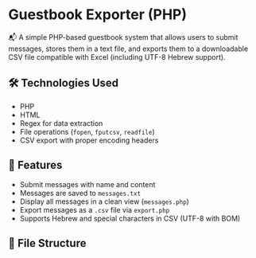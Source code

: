 # Guestbook Exporter (PHP)

📬 A simple PHP-based guestbook system that allows users to submit messages, stores them in a text file, and exports them to a downloadable CSV file compatible with Excel (including UTF-8 Hebrew support).

## 🛠️ Technologies Used

- PHP
- HTML
- Regex for data extraction
- File operations (`fopen`, `fputcsv`, `readfile`)
- CSV export with proper encoding headers

## 🚀 Features

- Submit messages with name and content
- Messages are saved to `messages.txt`
- Display all messages in a clean view (`messages.php`)
- Export messages as a `.csv` file via `export.php`
- Supports Hebrew and special characters in CSV (UTF-8 with BOM)

## 📁 File Structure
